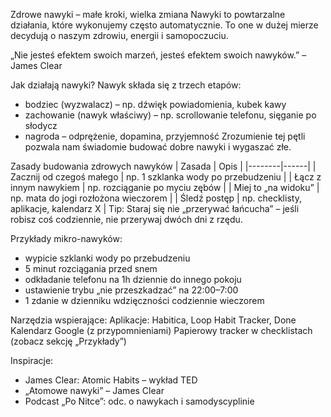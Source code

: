 Zdrowe nawyki – małe kroki, wielka zmiana
Nawyki to powtarzalne działania, które wykonujemy często automatycznie.
To one w dużej mierze decydują o naszym zdrowiu, energii i samopoczuciu.

„Nie jesteś efektem swoich marzeń, jesteś efektem swoich nawyków.” – James Clear

Jak działają nawyki?
Nawyk składa się z trzech etapów:
 - bodziec (wyzwalacz) – np. dźwięk powiadomienia, kubek kawy
 - zachowanie (nawyk właściwy) – np. scrollowanie telefonu, sięganie po słodycz
 - nagroda – odprężenie, dopamina, przyjemność
Zrozumienie tej pętli pozwala nam świadomie budować dobre nawyki i wygaszać złe.

Zasady budowania zdrowych nawyków
| Zasada | Opis |
|--------|------|
| Zacznij od czegoś małego | np. 1 szklanka wody po przebudzeniu |
| Łącz z innym nawykiem | np. rozciąganie po myciu zębów |
| Miej to „na widoku” | np. mata do jogi rozłożona wieczorem |
| Śledź postęp | np. checklisty, aplikacje, kalendarz X |
Tip: Staraj się nie „przerywać łańcucha” – jeśli robisz coś codziennie, nie przerywaj dwóch dni z rzędu.

Przykłady mikro-nawyków:
- wypicie szklanki wody po przebudzeniu
- 5 minut rozciągania przed snem
- odkładanie telefonu na 1h dziennie do innego pokoju
- ustawienie trybu „nie przeszkadzać” na 22:00–7:00
- 1 zdanie w dzienniku wdzięczności codziennie wieczorem

Narzędzia wspierające:
Aplikacje: Habitica, Loop Habit Tracker, Done
Kalendarz Google (z przypomnieniami)
Papierowy tracker w checklistach (zobacz sekcję „Przykłady”)

Inspiracje:
- James Clear: Atomic Habits – wykład TED
- „Atomowe nawyki” – James Clear
- Podcast „Po Nitce”: odc. o nawykach i samodyscyplinie